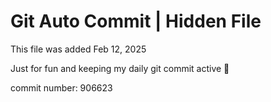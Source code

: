 # Git Auto Commit | Hidden File

This file was added Feb 12, 2025

Just for fun and keeping my daily git commit active 🤪

commit number: 906623
